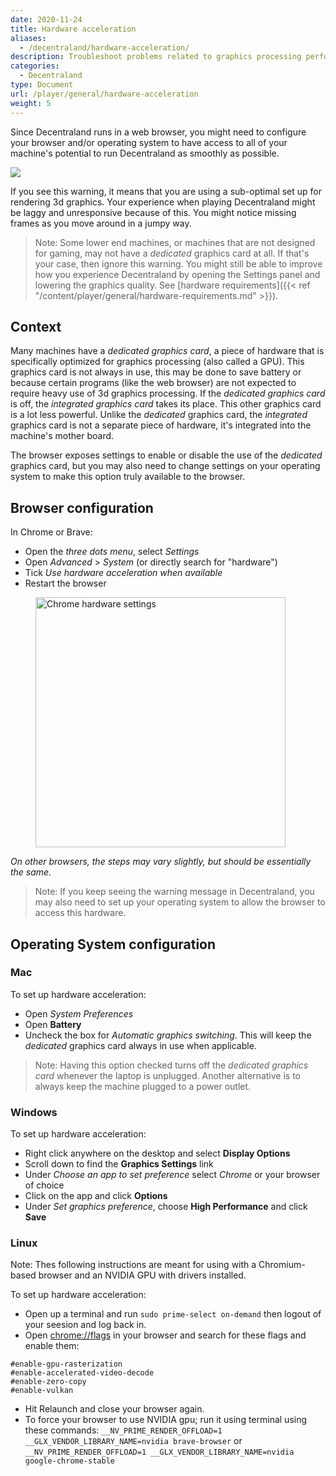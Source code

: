 ```yaml
---
date: 2020-11-24
title: Hardware acceleration
aliases:
  - /decentraland/hardware-acceleration/
description: Troubleshoot problems related to graphics processing performance
categories:
  - Decentraland
type: Document
url: /player/general/hardware-acceleration
weight: 5
---
```


Since Decentraland runs in a web browser, you might need to configure your browser and/or operating system to have access to all of your machine's potential to run Decentraland as smoothly as possible.

![](/images/media/gpu.png)

If you see this warning, it means that you are using a sub-optimal set up for rendering 3d graphics. Your experience when playing Decentraland might be laggy and unresponsive because of this. You might notice missing frames as you move around in a jumpy way.

> Note: Some lower end machines, or machines that are not designed for gaming, may not have a _dedicated_ graphics card at all. If that's your case, then ignore this warning. You might still be able to improve how you experience Decentraland by opening the Settings panel and lowering the graphics quality. See [hardware requirements]({{< ref "/content/player/general/hardware-requirements.md" >}}).

## Context

Many machines have a _dedicated graphics card_, a piece of hardware that is specifically optimized for graphics processing (also called a GPU). This graphics card is not always in use, this may be done to save battery or because certain programs (like the web browser) are not expected to require heavy use of 3d graphics processing. If the _dedicated graphics card_ is off, the _integrated graphics card_ takes its place. This other graphics card is a lot less powerful. Unlike the _dedicated_ graphics card, the _integrated_ graphics card is not a separate piece of hardware, it's integrated into the machine's mother board.

The browser exposes settings to enable or disable the use of the _dedicated_ graphics card, but you may also need to change settings on your operating system to make this option truly available to the browser.

## Browser configuration

In Chrome or Brave:

- Open the _three dots menu_, select _Settings_
- Open _Advanced_ > _System_ (or directly search for "hardware")
- Tick _Use hardware acceleration when available_
- Restart the browser

<figure>
    <img src="/images/media/chrome.png" alt="Chrome hardware settings" width="400"/>
</figure>

_On other browsers, the steps may vary slightly, but should be essentially the same._

> Note: If you keep seeing the warning message in Decentraland, you may also need to set up your operating system to allow the browser to access this hardware.

## Operating System configuration

### Mac

To set up hardware acceleration:

- Open _System Preferences_
- Open **Battery**
- Uncheck the box for _Automatic graphics switching_. This will keep the _dedicated_ graphics card always in use when applicable.

> Note: Having this option checked turns off the _dedicated graphics card_ whenever the laptop is unplugged. Another alternative is to always keep the machine plugged to a power outlet.

### Windows

To set up hardware acceleration:

- Right click anywhere on the desktop and select **Display Options**
- Scroll down to find the **Graphics Settings** link
- Under _Choose an app to set preference_ select _Chrome_ or your browser of choice
- Click on the app and click **Options**
- Under _Set graphics preference_, choose **High Performance** and click **Save**


### Linux

Note: Thes following instructions are meant for using with a Chromium-based browser and an NVIDIA GPU with drivers installed.

To set up hardware acceleration:

- Open up a terminal and run `sudo prime-select on-demand` then logout of your seesion and log back in.
- Open [chrome://flags](chrome://flags) in your browser and search for these flags and enable them:

```
#enable-gpu-rasterization
#enable-accelerated-video-decode
#enable-zero-copy
#enable-vulkan
```

- Hit Relaunch and close your browser again.
- To force your browser to use NVIDIA gpu; run it using terminal using these commands:
```__NV_PRIME_RENDER_OFFLOAD=1 __GLX_VENDOR_LIBRARY_NAME=nvidia brave-browser```
or
```__NV_PRIME_RENDER_OFFLOAD=1 __GLX_VENDOR_LIBRARY_NAME=nvidia google-chrome-stable```


